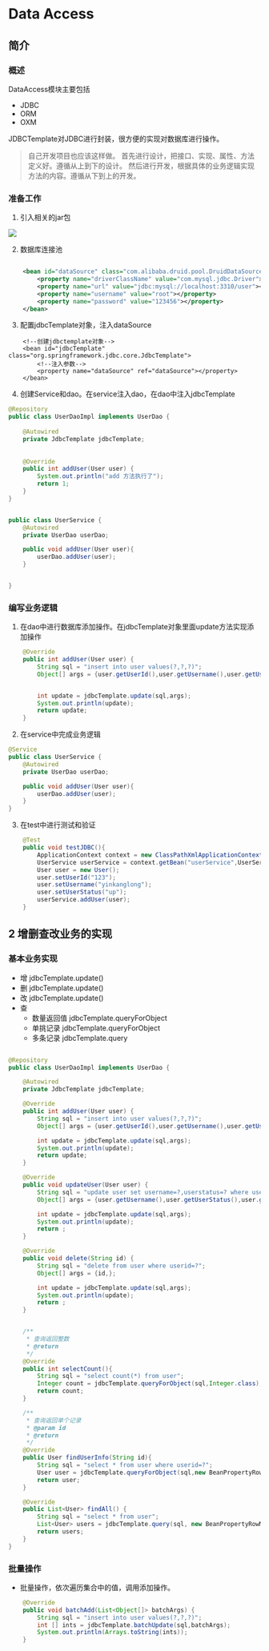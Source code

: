 # Data Access

## 简介
### 概述
DataAccess模块主要包括
* JDBC
* ORM
* OXM

JDBCTemplate对JDBC进行封装，很方便的实现对数据库进行操作。

> 自己开发项目也应该这样做。
> 首先进行设计，把接口、实现、属性、方法定义好。遵循从上到下的设计。
> 然后进行开发，根据具体的业务逻辑实现方法的内容。遵循从下到上的开发。
### 准备工作

1. 引入相关的jar包

![](image/2022-10-10-08-50-01.png)

2. 数据库连接池

```xml

    <bean id="dataSource" class="com.alibaba.druid.pool.DruidDataSource">
        <property name="driverClassName" value="com.mysql.jdbc.Driver"></property>
        <property name="url" value="jdbc:mysql://localhost:3310/user"></property>
        <property name="username" value="root"></property>
        <property name="password" value="123456"></property>
    </bean>
```

3. 配置jdbcTemplate对象，注入dataSource

```
    <!--创建jdbctemplate对象-->
    <bean id="jdbcTemplate" class="org.springframework.jdbc.core.JdbcTemplate">
        <!--注入参数-->
        <property name="dataSource" ref="dataSource"></property>
    </bean>
```


4. 创建Service和dao。在service注入dao，在dao中注入jdbcTemplate

```java
@Repository
public class UserDaoImpl implements UserDao {
    
    @Autowired
    private JdbcTemplate jdbcTemplate;
    
    
    @Override
    public int addUser(User user) {
        System.out.println("add 方法执行了");
        return 1;
    }
}


public class UserService {
    @Autowired
    private UserDao userDao;

    public void addUser(User user){
        userDao.addUser(user);
    }


}
```

### 编写业务逻辑
1. 在dao中进行数据库添加操作。在jdbcTemplate对象里面update方法实现添加操作

```java
    @Override
    public int addUser(User user) {
        String sql = "insert into user values(?,?,?)";
        Object[] args = {user.getUserId(),user.getUsername(),user.getUserStatus()};


        int update = jdbcTemplate.update(sql,args);
        System.out.println(update);
        return update;
    }
```
2. 在service中完成业务逻辑

```java
@Service
public class UserService {
    @Autowired
    private UserDao userDao;

    public void addUser(User user){
        userDao.addUser(user);
    }
}
```

3. 在test中进行测试和验证

```java
    @Test
    public void testJDBC(){
        ApplicationContext context = new ClassPathXmlApplicationContext("bean01.xml");
        UserService userService = context.getBean("userService",UserService.class);
        User user = new User();
        user.setUserId("123");
        user.setUsername("yinkanglong");
        user.setUserStatus("up");
        userService.addUser(user);
    }
```

## 2 增删查改业务的实现

### 基本业务实现
* 增 jdbcTemplate.update()
* 删 jdbcTemplate.update()
* 改 jdbcTemplate.update()
* 查
  * 数量返回值 jdbcTemplate.queryForObject
  * 单挑记录 jdbcTemplate.queryForObject
  * 多条记录 jdbcTemplate.query

```java

@Repository
public class UserDaoImpl implements UserDao {

    @Autowired
    private JdbcTemplate jdbcTemplate;

    @Override
    public int addUser(User user) {
        String sql = "insert into user values(?,?,?)";
        Object[] args = {user.getUserId(),user.getUsername(),user.getUserStatus()};

        int update = jdbcTemplate.update(sql,args);
        System.out.println(update);
        return update;
    }

    @Override
    public void updateUser(User user) {
        String sql = "update user set username=?,userstatus=? where userid=?";
        Object[] args = {user.getUsername(),user.getUserStatus(),user.getUserId()};

        int update = jdbcTemplate.update(sql,args);
        System.out.println(update);
        return ;
    }

    @Override
    public void delete(String id) {
        String sql = "delete from user where userid=?";
        Object[] args = {id,};

        int update = jdbcTemplate.update(sql,args);
        System.out.println(update);
        return ;
    }


    /**
     * 查询返回整数
     * @return
     */
    @Override
    public int selectCount(){
        String sql = "select count(*) from user";
        Integer count = jdbcTemplate.queryForObject(sql,Integer.class);
        return count;
    }

    /**
     * 查询返回单个记录
     * @param id
     * @return
     */
    @Override
    public User findUserInfo(String id){
        String sql = "select * from user where userid=?";
        User user = jdbcTemplate.queryForObject(sql,new BeanPropertyRowMapper<User>(User.class),id);
        return user;
    }

    @Override
    public List<User> findAll() {
        String sql = "select * from user";
        List<User> users = jdbcTemplate.query(sql, new BeanPropertyRowMapper<User>(User.class));
        return users;
    }
}
```


### 批量操作

* 批量操作，依次遍历集合中的值，调用添加操作。

```java
    @Override
    public void batchAdd(List<Object[]> batchArgs) {
        String sql = "insert into user values(?,?,?)";
        int [] ints = jdbcTemplate.batchUpdate(sql,batchArgs);
        System.out.println(Arrays.toString(ints));
    }
```